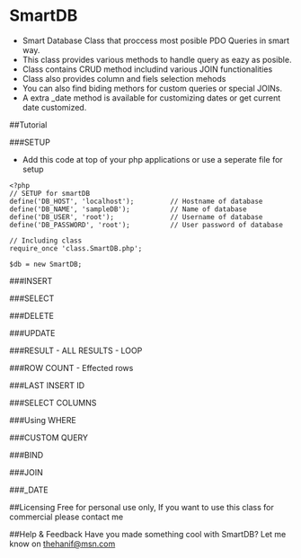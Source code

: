 SmartDB
=======
- Smart Database Class that proccess most posible PDO Queries in smart way.
- This class provides various methods to handle query as eazy as posible.
- Class contains CRUD method includind various JOIN functionalities
- Class also provides column and fiels selection mehods
- You can also find biding methors for custom queries or special JOINs.
- A extra _date method is available for customizing dates or get current date customized.


##Tutorial

###SETUP
- Add this code at top of your php applications or use a seperate file for setup
```
<?php 
// SETUP for smartDB
define('DB_HOST', 'localhost');			// Hostname of database
define('DB_NAME', 'sampleDB');			// Name of database
define('DB_USER', 'root');				// Username of database
define('DB_PASSWORD', 'root');			// User password of database

// Including class
require_once 'class.SmartDB.php';

$db = new SmartDB;
```

###INSERT

###SELECT

###DELETE

###UPDATE

###RESULT - ALL RESULTS - LOOP

###ROW COUNT - Effected rows

###LAST INSERT ID

###SELECT COLUMNS

###Using WHERE

###CUSTOM QUERY

###BIND

###JOIN

###_DATE

##Licensing
Free for personal use only, If you want to use this class for commercial please contact me

##Help & Feedback
Have you made something cool with SmartDB? Let me know on thehanif@msn.com
